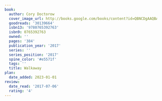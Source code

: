 ```yaml
---
book:
  author: Cory Doctorow
  cover_image_url: http://books.google.com/books/content?id=QBNCDgAAQBAJ&printsec=frontcover&img=1&zoom=1&edge=curl&source=gbs_api
  goodreads: '30139664'
  isbn13: '9780765392763'
  isbn9: 0765392763
  owned: ''
  pages: '384'
  publication_year: '2017'
  series: ''
  series_position: '2017'
  spine_color: '#e5571f'
  tags: ''
  title: Walkaway
plan:
  date_added: 2023-01-01
review:
  date_read: '2017-07-06'
  rating: '4'
---
```

